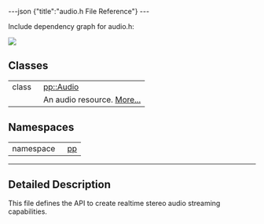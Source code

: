 ---json {"title":"audio.h File Reference"} ---

Include dependency graph for audio.h:

![](/docs/native-client/pepper_stable/cpp/audio_8h__incl.png)

Classes
-------

<table><tbody><tr class="odd"><td style="text-align: right;">class  </td><td><a href="/docs/native-client/pepper_stable/cpp/classpp_1_1_audio/" class="el">pp::Audio</a></td></tr><tr class="even"><td style="text-align: right;"> </td><td>An audio resource. <a href="/docs/native-client/pepper_stable/cpp/classpp_1_1_audio#details">More...</a><br />
</td></tr></tbody></table>

Namespaces
----------

<table><tbody><tr class="odd"><td style="text-align: right;">namespace  </td><td><a href="/docs/native-client/pepper_stable/cpp/namespacepp/" class="el">pp</a></td></tr></tbody></table>

------------------------------------------------------------------------

<span id="details" class="anchor" style="margin: 0;"></span>

Detailed Description
--------------------

This file defines the API to create realtime stereo audio streaming capabilities.

